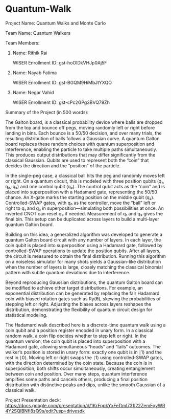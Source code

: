 # Quantum-Walk

Project Name: Quantum Walks and Monte Carlo

Team Name: Quantum Walkers

Team Members:
1.  Name: Rithik Rai
   
    WISER Enrollment ID: gst-hoOIDkVHJp0Aj5F
2.  Name: Nayab Fatima
   
    WISER Enrollment ID: gst-BGQM9HiMbJtYXQO
3.  Name: Negar Vahid
  
    WISER Enrollment ID: gst-cPc2GPg3BVQ79Zh

Summary of the Project (in 500 words):

The Galton board, is a classical probability device where balls are dropped from the top and bounce off pegs, moving randomly left or right before landing in bins. Each bounce is a 50/50 decision, and over many trials, the resulting distribution of balls follows a Gaussian curve. A quantum Galton board replaces these random choices with quantum superposition and interference, enabling the particle to take multiple paths simultaneously. This produces output distributions that may differ significantly from the classical Gaussian. Qubits are used to represent both the “coin” that decides the direction and the “position” of the particle.

In the single-peg case, a classical ball hits the peg and randomly moves left or right. On a quantum circuit, this is modeled with three position qubits (q₁, q₂, q₃) and one control qubit (q₀). The control qubit acts as the “coin” and is placed into superposition with a Hadamard gate, representing the 50/50 chance. An X-gate marks the starting position on the middle qubit (q₂). Controlled-SWAP gates, with q₀ as the controller, move the “ball” left or right to q₁ and q₃ in superposition—simulating both possibilities at once. An inverted CNOT can reset q₀ if needed. Measurement of q₁ and q₃ gives the final bin. This setup can be duplicated across layers to build a multi-layer quantum Galton board.

Building on this idea, a generalized algorithm was developed to generate a quantum Galton board circuit with any number of layers. In each layer, the coin qubit is placed into superposition using a Hadamard gate, followed by controlled-SWAP operations to update the position qubits. After all layers, the circuit is measured to obtain the final distribution. Running this algorithm on a noiseless simulator for many shots yields a Gaussian-like distribution when the number of layers is large, closely matching the classical binomial pattern with subtle quantum deviations due to interference.

Beyond reproducing Gaussian distributions, the quantum Galton board can be modified to achieve other target distributions. For example, an exponential distribution can be generated by replacing the fair Hadamard coin with biased rotation gates such as Ry(θ), skewing the probabilities of stepping left or right. Adjusting the biases across layers reshapes the distribution, demonstrating the flexibility of quantum circuit design for statistical modeling.

The Hadamard walk described here is a discrete-time quantum walk using a coin qubit and a position register encoded in unary form. In a classical random walk, a coin flip decides whether to step left or right. In the quantum version, the coin qubit is placed into superposition with a Hadamard gate, allowing simultaneous “heads” and “tails” outcomes. The walker’s position is stored in unary form: exactly one qubit is in ∣1⟩ and the rest in ∣0⟩. Moving left or right swaps the ∣1⟩ using controlled-SWAP gates, with the direction determined by the coin state. Because the coin is in superposition, both shifts occur simultaneously, creating entanglement between coin and position. Over many steps, quantum interference amplifies some paths and cancels others, producing a final position distribution with distinctive peaks and dips, unlike the smooth Gaussian of a classical walk.


Project Presentation deck: https://docs.google.com/presentation/d/1KrFppkYxFeTtmI731l22ZemFqvWR4Y2SQlBNfl8zQ9s/edit?usp=drivesdk

